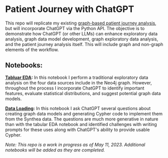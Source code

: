 # Patient Journey with ChatGPT
This repo will replicate my existing [graph-based patient journey analysis](https://github.com/danb-neo4j/patient_journey), but will incorporate ChatGPT via the Python API. The objective is to demonstrate how ChatGPT (or other LLMs) can enhance exploratory data analysis, graph data model development, graph exploratory data analysis, and the patient journey analysis itself. This will include graph and non-graph elements of the workflow. 

## Notebooks:
**[Tabluar EDA](https://github.com/danb-neo4j/patient_journey_chatGPT/blob/main/patientJourney_tabularEDA_chatGPT.ipynb):** In this notebook I perform a traditional exploratory data analysis on the four data sources include in the Neo4j graph. However, throughout the process I incorporate ChatGPT to identify important features, evaluate statistical distributions, and suggest potential graph data models. 

**[Data Loading](https://github.com/danb-neo4j/patient_journey_chatGPT/blob/main/patientJourney_dataLoad_chatGPT.ipynb):** In this notebook I ask ChatGPT several questions about creating graph data models and generating Cypher code to implement them from the Synthea data. The questions are much more generative in nature than with the tabular EDA notebook and identified challenges with writing prompts for these uses along with ChatGPT's ability to provide usable Cypher. 


*Note: This repo is a work in progress as of May 11, 2023. Additional notebooks will be added as they are completed.*
